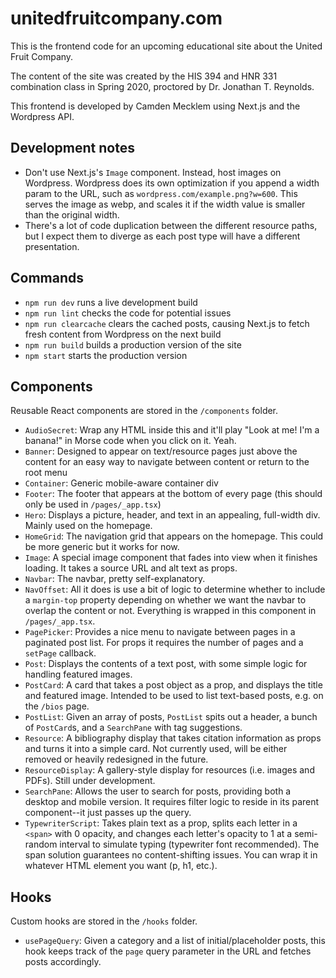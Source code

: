 # unitedfruitcompany.com

This is the frontend code for an upcoming educational site about the United Fruit Company.

The content of the site was created by the HIS 394 and HNR 331 combination class in Spring 2020, proctored by Dr. Jonathan T. Reynolds.

This frontend is developed by Camden Mecklem using Next.js and the Wordpress API.

## Development notes

* Don't use Next.js's `Image` component. Instead, host images on Wordpress. Wordpress does its own optimization if you append a width param to the URL, such as `wordpress.com/example.png?w=600`. This serves the image as webp, and scales it if the width value is smaller than the original width.
* There's a lot of code duplication between the different resource paths, but I expect them to diverge as each post type will have a different presentation.

## Commands

* `npm run dev` runs a live development build
* `npm run lint` checks the code for potential issues
* `npm run clearcache` clears the cached posts, causing Next.js to fetch fresh content from Wordpress on the next build
* `npm run build` builds a production version of the site
* `npm start` starts the production version

## Components

Reusable React components are stored in the `/components` folder.

* `AudioSecret`: Wrap any HTML inside this and it'll play "Look at me! I'm a banana!" in Morse code when you click on it. Yeah.
* `Banner`: Designed to appear on text/resource pages just above the content for an easy way to navigate between content or return to the root menu
* `Container`: Generic mobile-aware container div
* `Footer`: The footer that appears at the bottom of every page (this should only be used in `/pages/_app.tsx`)
* `Hero`: Displays a picture, header, and text in an appealing, full-width div. Mainly used on the homepage.
* `HomeGrid`: The navigation grid that appears on the homepage. This could be more generic but it works for now.
* `Image`: A special image component that fades into view when it finishes loading. It takes a source URL and alt text as props.
* `Navbar`: The navbar, pretty self-explanatory.
* `NavOffset`: All it does is use a bit of logic to determine whether to include a `margin-top` property depending on whether we want the navbar to overlap the content or not. Everything is wrapped in this component in `/pages/_app.tsx`.
* `PagePicker`: Provides a nice menu to navigate between pages in a paginated post list. For props it requires the number of pages and a `setPage` callback.
* `Post`: Displays the contents of a text post, with some simple logic for handling featured images.
* `PostCard`: A card that takes a post object as a prop, and displays the title and featured image. Intended to be used to list text-based posts, e.g. on the `/bios` page.
* `PostList`: Given an array of posts, `PostList` spits out a header, a bunch of `PostCard`s, and a `SearchPane` with tag suggestions.
* `Resource`: A bibliography display that takes citation information as props and turns it into a simple card. Not currently used, will be either removed or heavily redesigned in the future.
* `ResourceDisplay`: A gallery-style display for resources (i.e. images and PDFs). Still under development.
* `SearchPane`: Allows the user to search for posts, providing both a desktop and mobile version. It requires filter logic to reside in its parent component--it just passes up the query.
* `TypewriterScript`: Takes plain text as a prop, splits each letter in a `<span>` with 0 opacity, and changes each letter's opacity to 1 at a semi-random interval to simulate typing (typewriter font recommended). The span solution guarantees no content-shifting issues. You can wrap it in whatever HTML element you want (p, h1, etc.).

## Hooks

Custom hooks are stored in the `/hooks` folder.

* `usePageQuery`: Given a category and a list of initial/placeholder posts, this hook keeps track of the `page` query parameter in the URL and fetches posts accordingly.